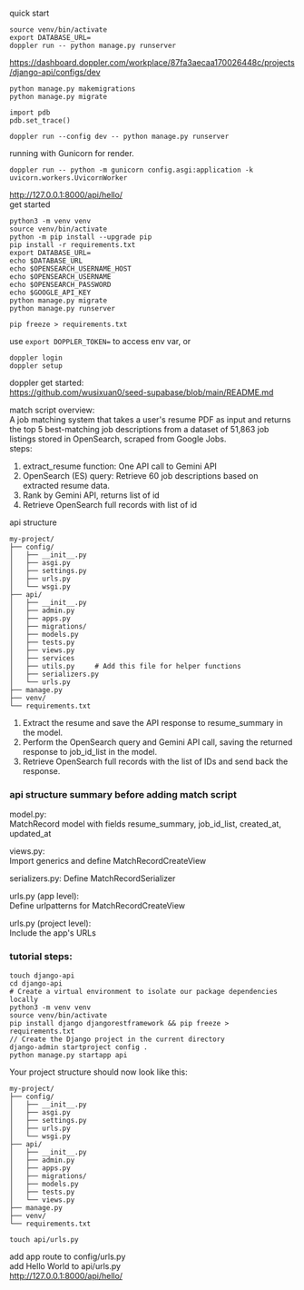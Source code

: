 quick start
```
source venv/bin/activate
export DATABASE_URL=
doppler run -- python manage.py runserver
```  
https://dashboard.doppler.com/workplace/87fa3aecaa170026448c/projects/django-api/configs/dev  
```
python manage.py makemigrations
python manage.py migrate
```
```
import pdb
pdb.set_trace()
```
```
doppler run --config dev -- python manage.py runserver
```
running with Gunicorn for render.
```
doppler run -- python -m gunicorn config.asgi:application -k uvicorn.workers.UvicornWorker
```
http://127.0.0.1:8000/api/hello/  
get started
```
python3 -m venv venv
source venv/bin/activate
python -m pip install --upgrade pip
pip install -r requirements.txt
export DATABASE_URL=
echo $DATABASE_URL
echo $OPENSEARCH_USERNAME_HOST 
echo $OPENSEARCH_USERNAME 
echo $OPENSEARCH_PASSWORD 
echo $GOOGLE_API_KEY
python manage.py migrate
python manage.py runserver
```
```
pip freeze > requirements.txt
```
use `export DOPPLER_TOKEN=` to access env var, or
```
doppler login
doppler setup
```  
doppler get started:  
https://github.com/wusixuan0/seed-supabase/blob/main/README.md  

match script overview:  
A job matching system that takes a user's resume PDF as input and returns the top 5 best-matching job descriptions from a dataset of 51,863 job listings stored in OpenSearch, scraped from Google Jobs.   
steps:  
1. extract_resume function: One API call to Gemini API
2. OpenSearch (ES) query: Retrieve 60 job descriptions based on extracted resume data.
3. Rank by Gemini API, returns list of id
4. Retrieve OpenSearch full records with list of id

api structure   
```
my-project/
├── config/
│   ├── __init__.py
│   ├── asgi.py
│   ├── settings.py
│   ├── urls.py
│   └── wsgi.py
├── api/
│   ├── __init__.py
│   ├── admin.py
│   ├── apps.py
│   ├── migrations/
│   ├── models.py
│   ├── tests.py
│   ├── views.py
│   ├── services
│   ├── utils.py     # Add this file for helper functions
│   ├── serializers.py  
│   └── urls.py      
├── manage.py
├── venv/
└── requirements.txt
```  
1. Extract the resume and save the API response to resume_summary in the model.
2. Perform the OpenSearch query and Gemini API call, saving the returned response to job_id_list in the model.
3. Retrieve OpenSearch full records with the list of IDs and send back the response.

### api structure summary before adding match script  
model.py:    
MatchRecord model with fields resume_summary, job_id_list, created_at, updated_at

views.py:  
Import generics and define MatchRecordCreateView

serializers.py:
Define MatchRecordSerializer

urls.py (app level):  
Define urlpatterns for MatchRecordCreateView

urls.py (project level):  
Include the app's URLs

### tutorial steps:  
```
touch django-api
cd django-api
# Create a virtual environment to isolate our package dependencies locally
python3 -m venv venv
source venv/bin/activate
pip install django djangorestframework && pip freeze > requirements.txt
// Create the Django project in the current directory
django-admin startproject config .
python manage.py startapp api
```

Your project structure should now look like this:
```
my-project/
├── config/
│   ├── __init__.py
│   ├── asgi.py
│   ├── settings.py
│   ├── urls.py
│   └── wsgi.py
├── api/
│   ├── __init__.py
│   ├── admin.py
│   ├── apps.py
│   ├── migrations/
│   ├── models.py
│   ├── tests.py
│   └── views.py
├── manage.py
├── venv/
└── requirements.txt
```


```
touch api/urls.py

```
add app route to config/urls.py  
add Hello World to api/urls.py  
http://127.0.0.1:8000/api/hello/

